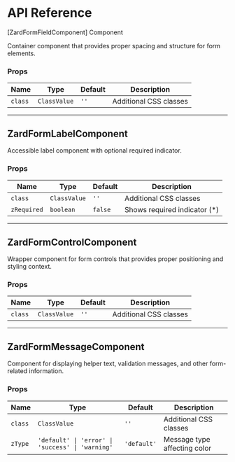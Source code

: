 # API Reference

[ZardFormFieldComponent] Component

Container component that provides proper spacing and structure for form elements.

### Props

| Name    | Type         | Default | Description            |
| ------- | ------------ | ------- | ---------------------- |
| `class` | `ClassValue` | `''`    | Additional CSS classes |

---

## ZardFormLabelComponent

Accessible label component with optional required indicator.

### Props

| Name        | Type         | Default | Description                   |
| ----------- | ------------ | ------- | ----------------------------- |
| `class`     | `ClassValue` | `''`    | Additional CSS classes        |
| `zRequired` | `boolean`    | `false` | Shows required indicator (\*) |

---

## ZardFormControlComponent

Wrapper component for form controls that provides proper positioning and styling context.

### Props

| Name    | Type         | Default | Description            |
| ------- | ------------ | ------- | ---------------------- |
| `class` | `ClassValue` | `''`    | Additional CSS classes |

---

## ZardFormMessageComponent

Component for displaying helper text, validation messages, and other form-related information.

### Props

| Name    | Type                                             | Default     | Description                  |
| ------- | ------------------------------------------------ | ----------- | ---------------------------- |
| `class` | `ClassValue`                                     | `''`        | Additional CSS classes       |
| `zType` | `'default' \| 'error' \| 'success' \| 'warning'` | `'default'` | Message type affecting color |
